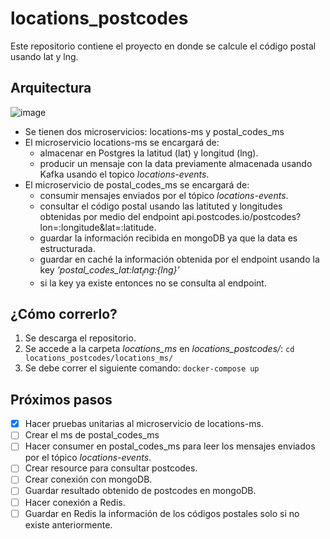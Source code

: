 # locations_postcodes
Este repositorio contiene el proyecto en donde se calcule el código postal usando lat y lng.

## Arquitectura
![image](https://drive.google.com/uc?export=view&id=11v9xLS_AsBAim-RMCh6lsb9qW6UULSMt)
* Se tienen dos microservicios: locations-ms y postal_codes_ms
* El microservicio locations-ms se encargará de:
  * almacenar en Postgres la latitud (lat) y longitud (lng).
  * producir un mensaje con la data previamente almacenada usando Kafka usando el topico _locations-events_.
* El microservicio de postal_codes_ms se encargará de:
  * consumir mensajes enviados por el tópico _locations-events_.
  * consultar el código postal usando las latituted y longitudes obtenidas por medio del endpoint api.postcodes.io/postcodes?lon=:longitude&lat=:latitude.
  * guardar la información recibida en mongoDB ya que la data es estructurada.
  * guardar en caché la información obtenida por el endpoint usando la key *'postal_codes_lat:${lat}_lng:${lng}'*
  * si la key ya existe entonces no se consulta al endpoint.
  
## ¿Cómo correrlo?
1. Se descarga el repositorio.
2. Se accede a la carpeta _locations_ms_ en _locations_postcodes/_: 
  ```cd locations_postcodes/locations_ms/```
3. Se debe correr el siguiente comando:
  ```docker-compose up```
 
## Próximos pasos
- [x] Hacer pruebas unitarias al microservicio de locations-ms.
- [ ] Crear el ms de postal_codes_ms
- [ ] Hacer consumer en postal_codes_ms para leer los mensajes enviados por el tópico _locations-events_.
- [ ] Crear resource para consultar postcodes.
- [ ] Crear conexión con mongoDB.
- [ ] Guardar resultado obtenido de postcodes en mongoDB.
- [ ] Hacer conexión a Redis.
- [ ] Guardar en Redis la información de los códigos postales solo si no existe anteriormente.
